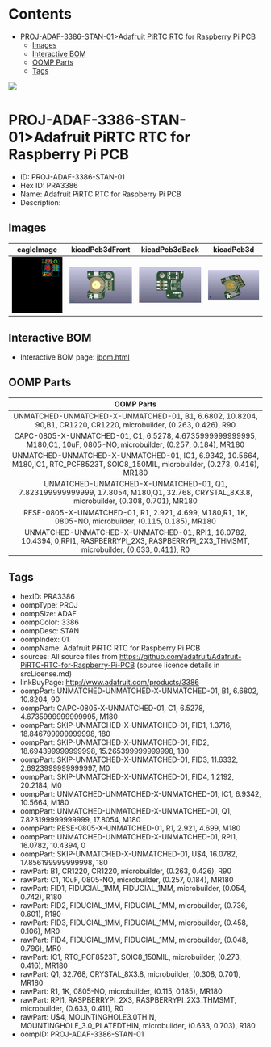 



Contents
========

* [PROJ-ADAF-3386-STAN-01>Adafruit PiRTC RTC for Raspberry Pi PCB](#proj-adaf-3386-stan-01adafruit-pirtc-rtc-for-raspberry-pi-pcb)
	* [Images](#images)
	* [Interactive BOM](#interactive-bom)
	* [OOMP Parts](#oomp-parts)
	* [Tags](#tags)
  
![][im]
# PROJ-ADAF-3386-STAN-01>Adafruit PiRTC RTC for Raspberry Pi PCB

- ID: PROJ-ADAF-3386-STAN-01
- Hex ID: PRA3386
- Name: Adafruit PiRTC RTC for Raspberry Pi PCB
- Description: 

## Images
  
  

|eagleImage|kicadPcb3dFront|kicadPcb3dBack|kicadPcb3d|
| :---: | :---: | :---: | :---: |
|[![eagleImage](eagleImage_140.png)](eagleImage_600.png)|[![kicadPcb3dFront](kicadPcb3dFront_140.png)](kicadPcb3dFront_600.png)|[![kicadPcb3dBack](kicadPcb3dBack_140.png)](kicadPcb3dBack_600.png)|[![kicadPcb3d](kicadPcb3d_140.png)](kicadPcb3d_600.png)|

## Interactive BOM

- Interactive BOM page: [ibom.html](kicad/bom/ibom.html)

## OOMP Parts
  

|OOMP Parts|
| :---: |
|UNMATCHED-UNMATCHED-X-UNMATCHED-01, B1, 6.6802, 10.8204, 90,B1, CR1220, CR1220, microbuilder, (0.263, 0.426), R90|
|CAPC-0805-X-UNMATCHED-01, C1, 6.5278, 4.6735999999999995, M180,C1, 10uF, 0805-NO, microbuilder, (0.257, 0.184), MR180|
|UNMATCHED-UNMATCHED-X-UNMATCHED-01, IC1, 6.9342, 10.5664, M180,IC1, RTC_PCF8523T, SOIC8_150MIL, microbuilder, (0.273, 0.416), MR180|
|UNMATCHED-UNMATCHED-X-UNMATCHED-01, Q1, 7.823199999999999, 17.8054, M180,Q1, 32.768, CRYSTAL_8X3.8, microbuilder, (0.308, 0.701), MR180|
|RESE-0805-X-UNMATCHED-01, R1, 2.921, 4.699, M180,R1, 1K, 0805-NO, microbuilder, (0.115, 0.185), MR180|
|UNMATCHED-UNMATCHED-X-UNMATCHED-01, RPI1, 16.0782, 10.4394, 0,RPI1, RASPBERRYPI_2X3, RASPBERRYPI_2X3_THMSMT, microbuilder, (0.633, 0.411), R0|

## Tags

- hexID: PRA3386
- oompType: PROJ
- oompSize: ADAF
- oompColor: 3386
- oompDesc: STAN
- oompIndex: 01
- oompName: Adafruit PiRTC RTC for Raspberry Pi PCB
- sources: All source files from https://github.com/adafruit/Adafruit-PiRTC-RTC-for-Raspberry-Pi-PCB (source licence details in srcLicense.md)
- linkBuyPage: http://www.adafruit.com/products/3386
- oompPart: UNMATCHED-UNMATCHED-X-UNMATCHED-01, B1, 6.6802, 10.8204, 90
- oompPart: CAPC-0805-X-UNMATCHED-01, C1, 6.5278, 4.6735999999999995, M180
- oompPart: SKIP-UNMATCHED-X-UNMATCHED-01, FID1, 1.3716, 18.846799999999998, 180
- oompPart: SKIP-UNMATCHED-X-UNMATCHED-01, FID2, 18.694399999999998, 15.265399999999998, 180
- oompPart: SKIP-UNMATCHED-X-UNMATCHED-01, FID3, 11.6332, 2.6923999999999997, M0
- oompPart: SKIP-UNMATCHED-X-UNMATCHED-01, FID4, 1.2192, 20.2184, M0
- oompPart: UNMATCHED-UNMATCHED-X-UNMATCHED-01, IC1, 6.9342, 10.5664, M180
- oompPart: UNMATCHED-UNMATCHED-X-UNMATCHED-01, Q1, 7.823199999999999, 17.8054, M180
- oompPart: RESE-0805-X-UNMATCHED-01, R1, 2.921, 4.699, M180
- oompPart: UNMATCHED-UNMATCHED-X-UNMATCHED-01, RPI1, 16.0782, 10.4394, 0
- oompPart: SKIP-UNMATCHED-X-UNMATCHED-01, U$4, 16.0782, 17.856199999999998, 180
- rawPart: B1, CR1220, CR1220, microbuilder, (0.263, 0.426), R90
- rawPart: C1, 10uF, 0805-NO, microbuilder, (0.257, 0.184), MR180
- rawPart: FID1, FIDUCIAL_1MM, FIDUCIAL_1MM, microbuilder, (0.054, 0.742), R180
- rawPart: FID2, FIDUCIAL_1MM, FIDUCIAL_1MM, microbuilder, (0.736, 0.601), R180
- rawPart: FID3, FIDUCIAL_1MM, FIDUCIAL_1MM, microbuilder, (0.458, 0.106), MR0
- rawPart: FID4, FIDUCIAL_1MM, FIDUCIAL_1MM, microbuilder, (0.048, 0.796), MR0
- rawPart: IC1, RTC_PCF8523T, SOIC8_150MIL, microbuilder, (0.273, 0.416), MR180
- rawPart: Q1, 32.768, CRYSTAL_8X3.8, microbuilder, (0.308, 0.701), MR180
- rawPart: R1, 1K, 0805-NO, microbuilder, (0.115, 0.185), MR180
- rawPart: RPI1, RASPBERRYPI_2X3, RASPBERRYPI_2X3_THMSMT, microbuilder, (0.633, 0.411), R0
- rawPart: U$4, MOUNTINGHOLE3.0THIN, MOUNTINGHOLE_3.0_PLATEDTHIN, microbuilder, (0.633, 0.703), R180
- oompID: PROJ-ADAF-3386-STAN-01



[im]: kicadPcb3d_450.png
